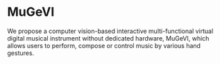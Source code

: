 # MuGeVI
We propose a computer vision-based interactive multi-functional virtual digital musical instrument without dedicated hardware, MuGeVI, which allows users to perform, compose or control music by various hand gestures.
